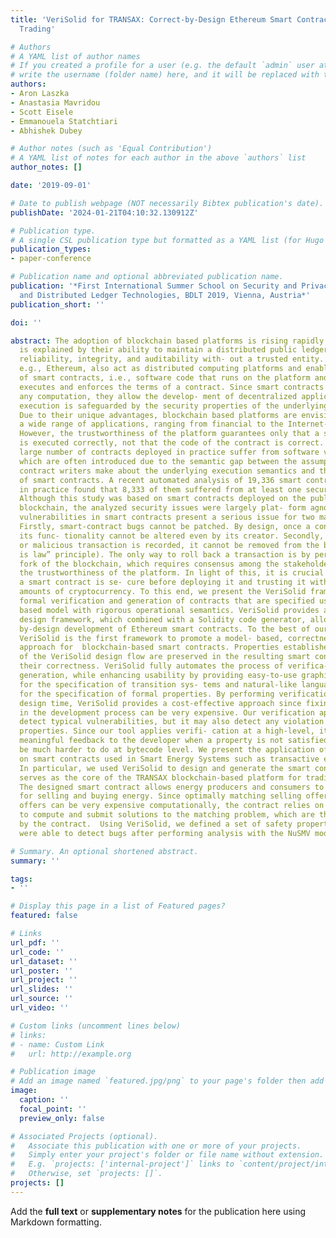```yaml
---
title: 'VeriSolid for TRANSAX: Correct-by-Design Ethereum Smart Contracts for Energy
  Trading'

# Authors
# A YAML list of author names
# If you created a profile for a user (e.g. the default `admin` user at `content/authors/admin/`), 
# write the username (folder name) here, and it will be replaced with their full name and linked to their profile.
authors:
- Aron Laszka
- Anastasia Mavridou
- Scott Eisele
- Emmanouela Statchtiari
- Abhishek Dubey

# Author notes (such as 'Equal Contribution')
# A YAML list of notes for each author in the above `authors` list
author_notes: []

date: '2019-09-01'

# Date to publish webpage (NOT necessarily Bibtex publication's date).
publishDate: '2024-01-21T04:10:32.130912Z'

# Publication type.
# A single CSL publication type but formatted as a YAML list (for Hugo requirements).
publication_types:
- paper-conference

# Publication name and optional abbreviated publication name.
publication: '*First International Summer School on Security and Privacy for Blockchains
  and Distributed Ledger Technologies, BDLT 2019, Vienna, Austria*'
publication_short: ''

doi: ''

abstract: The adoption of blockchain based platforms is rising rapidly. Their popularity
  is explained by their ability to maintain a distributed public ledger, providing
  reliability, integrity, and auditability with- out a trusted entity. Recent platforms,
  e.g., Ethereum, also act as distributed computing platforms and enable the creation
  of smart contracts, i.e., software code that runs on the platform and automatically
  executes and enforces the terms of a contract. Since smart contracts can perform
  any computation, they allow the develop- ment of decentralized applications, whose
  execution is safeguarded by the security properties of the underlying platform.
  Due to their unique advantages, blockchain based platforms are envisioned to have
  a wide range of applications, ranging from financial to the Internet-of-Things.
  However, the trustworthiness of the platform guarantees only that a smart contract
  is executed correctly, not that the code of the contract is correct. In fact, a
  large number of contracts deployed in practice suffer from software vulnerabilities,
  which are often introduced due to the semantic gap between the assumptions that
  contract writers make about the underlying execution semantics and the actual semantics
  of smart contracts. A recent automated analysis of 19,336 smart contracts deployed
  in practice found that 8,333 of them suffered from at least one security issue.
  Although this study was based on smart contracts deployed on the public Ethereum
  blockchain, the analyzed security issues were largely plat- form agnostic.  Security
  vulnerabilities in smart contracts present a serious issue for two main reasons.
  Firstly, smart-contract bugs cannot be patched. By design, once a contract is deployed,
  its func- tionality cannot be altered even by its creator. Secondly, once a faulty
  or malicious transaction is recorded, it cannot be removed from the blockchain (“code
  is law” principle). The only way to roll back a transaction is by performing a hard
  fork of the blockchain, which requires consensus among the stakeholders and undermines
  the trustworthiness of the platform. In light of this, it is crucial to ensure that
  a smart contract is se- cure before deploying it and trusting it with significant
  amounts of cryptocurrency. To this end, we present the VeriSolid framework for the
  formal verification and generation of contracts that are specified using a transition-system
  based model with rigorous operational semantics. VeriSolid provides an end-to-end
  design framework, which combined with a Solidity code generator, allows the correct-
  by-design development of Ethereum smart contracts. To the best of our knowledge,
  VeriSolid is the first framework to promote a model- based, correctness-by-design
  approach for  blockchain-based smart contracts. Properties established at any step
  of the VeriSolid design flow are preserved in the resulting smart contracts, guaranteeing
  their correctness. VeriSolid fully automates the process of verifica- tion and code
  generation, while enhancing usability by providing easy-to-use graphical editors
  for the specification of transition sys- tems and natural-like language templates
  for the specification of formal properties. By performing verification early at
  design time, VeriSolid provides a cost-effective approach since fixing bugs later
  in the development process can be very expensive. Our verification approach can
  detect typical vulnerabilities, but it may also detect any violation of required
  properties. Since our tool applies verifi- cation at a high-level, it can provide
  meaningful feedback to the developer when a property is not satisfied, which would
  be much harder to do at bytecode level. We present the application of VeriSolid
  on smart contracts used in Smart Energy Systems such as transactive energy platforms.
  In particular, we used VeriSolid to design and generate the smart contract that
  serves as the core of the TRANSAX blockchain-based platform for trading energy futures.
  The designed smart contract allows energy producers and consumers to post offers
  for selling and buying energy. Since optimally matching selling offers with buying
  offers can be very expensive computationally, the contract relies on external solvers
  to compute and submit solutions to the matching problem, which are then checked
  by the contract.  Using VeriSolid, we defined a set of safety properties and we
  were able to detect bugs after performing analysis with the NuSMV model checker.

# Summary. An optional shortened abstract.
summary: ''

tags:
- ''

# Display this page in a list of Featured pages?
featured: false

# Links
url_pdf: ''
url_code: ''
url_dataset: ''
url_poster: ''
url_project: ''
url_slides: ''
url_source: ''
url_video: ''

# Custom links (uncomment lines below)
# links:
# - name: Custom Link
#   url: http://example.org

# Publication image
# Add an image named `featured.jpg/png` to your page's folder then add a caption below.
image:
  caption: ''
  focal_point: ''
  preview_only: false

# Associated Projects (optional).
#   Associate this publication with one or more of your projects.
#   Simply enter your project's folder or file name without extension.
#   E.g. `projects: ['internal-project']` links to `content/project/internal-project/index.md`.
#   Otherwise, set `projects: []`.
projects: []
---
```


Add the **full text** or **supplementary notes** for the publication here using Markdown formatting.
